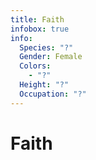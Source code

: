 ```yaml
---
title: Faith
infobox: true
info:
  Species: "?"
  Gender: Female
  Colors:
    - "?"
  Height: "?"
  Occupation: "?"
---
```


# Faith
